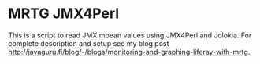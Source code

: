MRTG JMX4Perl
=============

This is a script to read JMX mbean values using JMX4Perl and Jolokia. For complete description and setup see my blog post http://javaguru.fi/blog/-/blogs/monitoring-and-graphing-liferay-with-mrtg. 
